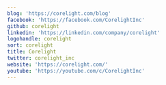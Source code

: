 ```yaml
---
blog: 'https://corelight.com/blog'
facebook: 'https://facebook.com/CorelightInc'
github: corelight
linkedin: 'https://linkedin.com/company/corelight'
logohandle: corelight
sort: corelight
title: Corelight
twitter: corelight_inc
website: 'https://corelight.com/'
youtube: 'https://youtube.com/c/CorelightInc'
---
```

